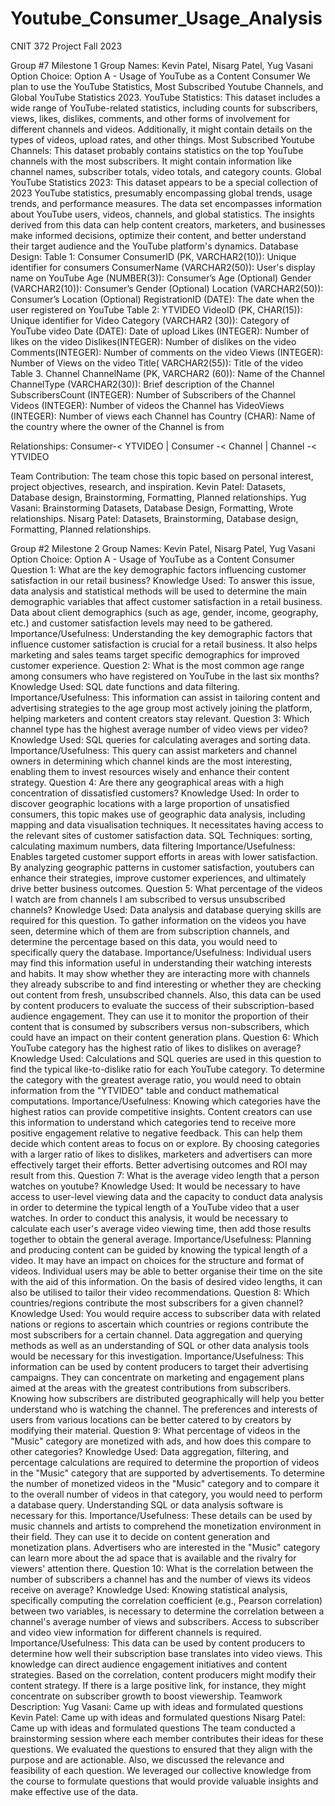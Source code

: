 # Youtube_Consumer_Usage_Analysis
CNIT 372 Project Fall 2023

Group #7 Milestone 1
Group Names: Kevin Patel, Nisarg Patel, Yug Vasani
Option Choice: Option A - Usage of YouTube as a Content Consumer
We plan to use the YouTube Statistics, Most Subscribed Youtube Channels, and Global YouTube Statistics 2023.
YouTube Statistics: This dataset includes a wide range of YouTube-related statistics, including counts for subscribers, views, likes, dislikes, comments, and other forms of involvement for different channels and videos. Additionally, it might contain details on the types of videos, upload rates, and other things.
Most Subscribed Youtube Channels: This dataset probably contains statistics on the top YouTube channels with the most subscribers. It might contain information like channel names, subscriber totals, video totals, and category counts.
Global YouTube Statistics 2023: This dataset appears to be a special collection of 2023 YouTube statistics, presumably encompassing global trends, usage trends, and performance measures.
The data set encompasses information about YouTube users, videos, channels, and global statistics. The insights derived from this data can help content creators, marketers, and businesses make informed decisions, optimize their content, and better understand their target audience and the YouTube platform's dynamics.
Database Design:
Table 1: Consumer
ConsumerID (PK, VARCHAR2(10)): Unique identifier for consumers
ConsumerName (VARCHAR2(50)): User's display name on YouTube
Age (NUMBER(3)): Consumer’s Age (Optional)
Gender (VARCHAR2(10)): Consumer’s Gender (Optional)
Location (VARCHAR2(50)): Consumer’s Location (Optional)
RegistrationID (DATE): The date when the user registered on YouTube
Table 2: YTVIDEO
VideoID (PK, CHAR(15)): Unique identifier for Video
Category (VARCHAR2 (30)): Category of YouTube video
Date (DATE): Date of upload
Likes (INTEGER): Number of likes on the video
Dislikes(INTEGER): Number of dislikes on the video
Comments(INTEGER): Number of comments on the video
Views (INTEGER): Number of Views on the video
Title( VARCHAR2(55)): Title of the video
Table 3. Channel 
ChannelName (PK, VARCHAR2 (60)): Name of the Channel
ChannelType (VARCHAR2(30)): Brief description of the Channel
SubscribersCount (INTEGER): Number of Subscribers of the Channel
Videos (INTEGER): Number of videos the Channel has
VideoViews (INTEGER): Number of views each Channel has
Country (CHAR): Name of the country where the owner of the Channel is from

Relationships: Consumer-< YTVIDEO | Consumer -< Channel | Channel -< YTVIDEO



Team Contribution:
The team chose this topic based on personal interest, project objectives, research, and inspiration.
Kevin Patel: Datasets, Database design, Brainstorming, Formatting, Planned relationships.
Yug Vasani: Brainstorming Datasets, Database Design, Formatting, Wrote relationships.
Nisarg Patel: Datasets, Brainstorming, Database design, Formatting, Planned relationships.


Group #2 Milestone 2 
Group Names: Kevin Patel, Nisarg Patel, Yug Vasani
Option Choice: Option A - Usage of YouTube as a Content Consumer
Question 1: What are the key demographic factors influencing customer satisfaction in our retail business?
Knowledge Used: To answer this issue, data analysis and statistical methods will be used to determine the main demographic variables that affect customer satisfaction in a retail business. Data about client demographics (such as age, gender, income, geography, etc.) and customer satisfaction levels may need to be gathered.
Importance/Usefulness: Understanding the key demographic factors that influence customer satisfaction is crucial for a retail business. It also helps marketing and sales teams target specific demographics for improved customer experience.
Question 2: What is the most common age range among consumers who have registered on YouTube in the last six months?
Knowledge Used: SQL date functions and data filtering.
Importance/Usefulness: This information can assist in tailoring content and advertising strategies to the age group most actively joining the platform, helping marketers and content creators stay relevant.
Question 3: Which channel type has the highest average number of video views per video?
Knowledge Used: SQL queries for calculating averages and sorting data.
Importance/Usefulness: This query can assist marketers and channel owners in determining which channel kinds are the most interesting, enabling them to invest resources wisely and enhance their content strategy.
Question 4: Are there any geographical areas with a high concentration of dissatisfied customers?
Knowledge Used: In order to discover geographic locations with a large proportion of unsatisfied consumers, this topic makes use of geographic data analysis, including mapping and data visualisation techniques. It necessitates having access to the relevant sites of customer satisfaction data. SQL Techniques: sorting, calculating maximum numbers, data filtering
Importance/Usefulness: Enables targeted customer support efforts in areas with lower satisfaction. By analyzing geographic patterns in customer satisfaction, youtubers can enhance their strategies, improve customer experiences, and ultimately drive better business outcomes.
Question 5: What percentage of the videos I watch are from channels I am subscribed to versus unsubscribed channels? 
Knowledge Used: Data analysis and database querying skills are required for this question. To gather information on the videos you have seen, determine which of them are from subscription channels, and determine the percentage based on this data, you would need to specifically query the database.
Importance/Usefulness: Individual users may find this information useful in understanding their watching interests and habits. It may show whether they are interacting more with channels they already subscribe to and find interesting or whether they are checking out content from fresh, unsubscribed channels. Also, this data can be used by content producers to evaluate the success of their subscription-based audience engagement. They can use it to monitor the proportion of their content that is consumed by subscribers versus non-subscribers, which could have an impact on their content generation plans. 
Question 6: Which YouTube category has the highest ratio of likes to dislikes on average?
Knowledge Used: Calculations and SQL queries are used in this question to find the typical like-to-dislike ratio for each YouTube category. To determine the category with the greatest average ratio, you would need to obtain information from the "YTVIDEO" table and conduct mathematical computations.
Importance/Usefulness: Knowing which categories have the highest ratios can provide competitive insights. Content creators can use this information to understand which categories tend to receive more positive engagement relative to negative feedback. This can help them decide which content areas to focus on or explore. By choosing categories with a larger ratio of likes to dislikes, marketers and advertisers can more effectively target their efforts. Better advertising outcomes and ROI may result from this.
Question 7: What is the average video length that a person watches on youtube?
Knowledge Used: It would be necessary to have access to user-level viewing data and the capacity to conduct data analysis in order to determine the typical length of a YouTube video that a user watches. In order to conduct this analysis, it would be necessary to calculate each user's average video viewing time, then add those results together to obtain the general average.
Importance/Usefulness: Planning and producing content can be guided by knowing the typical length of a video. It may have an impact on choices for the structure and format of videos. Individual users may be able to better organise their time on the site with the aid of this information. On the basis of desired video lengths, it can also be utilised to tailor their video recommendations.
Question 8: Which countries/regions contribute the most subscribers for a given channel?
Knowledge Used: You would require access to subscriber data with related nations or regions to ascertain which countries or regions contribute the most subscribers for a certain channel. Data aggregation and querying methods as well as an understanding of SQL or other data analysis tools would be necessary for this investigation.
Importance/Usefulness: This information can be used by content producers to target their advertising campaigns. They can concentrate on marketing and engagement plans aimed at the areas with the greatest contributions from subscribers. Knowing how subscribers are distributed geographically will help you better understand who is watching the channel. The preferences and interests of users from various locations can be better catered to by creators by modifying their material.
Question 9: What percentage of videos in the "Music" category are monetized with ads, and how does this compare to other categories?
Knowledge Used: Data aggregation, filtering, and percentage calculations are required to determine the proportion of videos in the "Music" category that are supported by advertisements. To determine the number of monetized videos in the "Music" category and to compare it to the overall number of videos in that category, you would need to perform a database query. Understanding SQL or data analysis software is necessary for this.
Importance/Usefulness: These details can be used by music channels and artists to comprehend the monetization environment in their field. They can use it to decide on content generation and monetization plans. Advertisers who are interested in the "Music" category can learn more about the ad space that is available and the rivalry for viewers' attention there.
Question 10: What is the correlation between the number of subscribers a channel has and the number of views its videos receive on average?
Knowledge Used: Knowing statistical analysis, specifically computing the correlation coefficient (e.g., Pearson correlation) between two variables, is necessary to determine the correlation between a channel's average number of views and subscribers. Access to subscriber and video view information for different channels is required.
Importance/Usefulness: This data can be used by content producers to determine how well their subscription base translates into video views. This knowledge can direct audience engagement initiatives and content strategies. Based on the correlation, content producers might modify their content strategy. If there is a large positive link, for instance, they might concentrate on subscriber growth to boost viewership.
Teamwork Description: 
Yug Vasani: Came up with ideas and formulated questions
Kevin Patel: Came up with ideas and formulated questions
Nisarg Patel: Came up with ideas and formulated questions
The team conducted a brainstorming session where each member contributes their ideas for these questions. We evaluated the questions to ensured that they align with the purpose and are actionable. Also, we discussed the relevance and feasibility of each question. We leveraged our collective knowledge from the course to formulate questions that would provide valuable insights and make effective use of the data.
